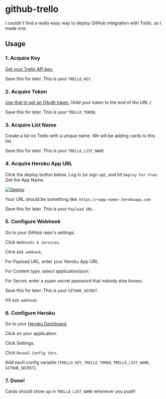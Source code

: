 # github-trello

I couldn't find a really easy way to deploy GitHub integration with Trello, so I made one.

## Usage

### 1. Acquire Key

[Get your Trello API key.](https://trello.com/app-key)

Save this for later. This is your `TRELLO_KEY`.

### 2. Acquire Token

[Use that to get an OAuth token.](https://trello.com/1/authorize?response_type=token&name=github-trello&scope=read,write&expiration=never&key=) (Add your token to the end of the URL.)

Save this for later. This is your `TRELLO_TOKEN`.

### 3. Acquire List Name

Create a list on Trello with a unique name. We will be adding cards to this list.

Save this for later. This is your `TRELLO_LIST_NAME`.

### 4. Acquire Heroku App URL

Click the deploy button below. Log in (or sign up), and hit `Deploy For Free`. Get the App Name.

[![Deploy](https://www.herokucdn.com/deploy/button.svg)](https://heroku.com/deploy)

Your URL should be something like: `https://<app-name>.herokuapp.com`

Save this for later. This is your `Payload URL`.

### 5. Configure Webhook

Go to your GitHub repo's settings.

Click `Webhooks & services`.

Click `Add webhook`.

For Payload URL, enter your Heroku App URL.

For Content type, select application/json.

For Secret, enter a super secret password that nobody else knows.

Save this for later. This is your `GITHUB_SECRET`.

Hit `Add webhook`.

### 6. Configure Heroku

Go to your [Heroku Dashboard](https://dashboard.heroku.com/apps/).

Click on your application.

Click Settings.

Click `Reveal Config Vars`.

Add each config variable (`TRELLO_KEY`, `TRELLO_TOKEN`, `TRELLO_LIST_NAME`, `GITHUB_SECRET`).

### 7. Done!

Cards should show up in `TRELLO_LIST_NAME` whenever you push!

